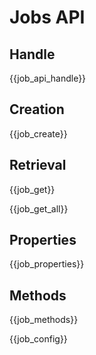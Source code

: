 # Jobs API

## Handle 

{{job_api_handle}}

## Creation

{{job_create}}

## Retrieval

{{job_get}}

{{job_get_all}}

## Properties

{{job_properties}}

## Methods

{{job_methods}}

{{job_config}}
